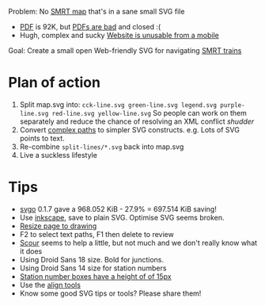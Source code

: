 Problem: No [SMRT map](http://www.smrt.com.sg/Trains/NetworkMap.aspx) that's in a sane small SVG file

* [PDF](http://www.smrt.com.sg/Portals/0/PDFs/Trains/Network_Map_100112.pdf) is 92K, but [PDFs are bad](http://dabase.com/blog/PDF-A_versus_HTML/) and closed :(
* Hugh, complex and sucky [Website is unusable from a mobile](http://www.smrt.com.sg/Trains/NetworkMap.aspx)

Goal: Create a small open Web-friendly SVG for navigating [SMRT trains](http://en.wikipedia.org/wiki/SMRT_Trains)

# Plan of action

1. Split map.svg into: `cck-line.svg green-line.svg legend.svg purple-line.svg red-line.svg yellow-line.svg` So people can work on them separately and reduce the chance of resolving an XML conflict _shudder_
2. Convert [complex paths](http://s.natalian.org/2012-12-02/1354431225_1366x768.png) to simpler SVG constructs. e.g. Lots of SVG points to text.
3. Re-combine `split-lines/*.svg` back into map.svg
4. Live a suckless lifestyle

# Tips

* [svgo](https://github.com/svg/svgo) 0.1.7 gave a 968.052 KiB - 27.9% = 697.514 KiB saving!
* Use [inkscape](http://en.wikipedia.org/wiki/Inkscape), save to plain SVG. Optimise SVG seems broken.
* [Resize page to drawing](http://s.natalian.org/2012-12-02/1354414212_1366x768.png)
* F2 to select text paths, F1 then delete to review
* [Scour](http://www.codedread.com/scour/) seems to help a little, but not much and we don't really know what it does
* Using Droid Sans 18 size. Bold for junctions.
* Using Droid Sans 14 size for station numbers
* [Station number boxes have a height of of 15px](http://s.natalian.org/2012-12-02/1354442644_1366x768.png)
* Use the [align tools](http://s.natalian.org/2012-12-02/1354442382_1366x768.png)
* Know some good SVG tips or tools? Please share them!
